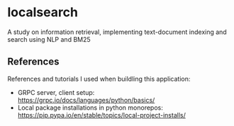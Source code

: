# localsearch
A study on information retrieval, implementing text-document indexing and search using NLP and BM25



## References
References and tutorials I used when buildling this application:
- GRPC server, client setup: https://grpc.io/docs/languages/python/basics/
- Local package installations in python monorepos: https://pip.pypa.io/en/stable/topics/local-project-installs/

